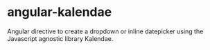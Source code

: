 angular-kalendae
================

Angular directive to create a dropdown or inline datepicker using the Javascript agnostic library Kalendae.
